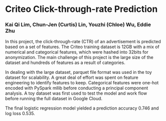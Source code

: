 # Criteo Click-through-rate Prediction

### Kai Qi Lim, Chun-Jen (Curtis) Lin, Youzhi (Chloe) Wu, Eddie Zhu

In this project, the click-through-rate (CTR) of an advertisement is predicted based on a set of features. The Criteo training dataset is 12GB with a mix of numerical and categorical features, which were hashed into 32bits for anonymization. The main challenge of this project is the large size of the dataset and hundreds of features as a result of categories. 

In dealing with the large dataset, parquet file format was used in the toy dataset for scalability. A great deal of effort was spent on feature engineering to identify features to keep. Categorical features were one-hot encoded with PySpark mllib before conducting a principal component analysis. A toy dataset was first used to test the model and work flow before running the full dataset in Google Cloud. 

The final logistic regression model yielded a prediction accuracy 0.746 and log loss 0.535.
